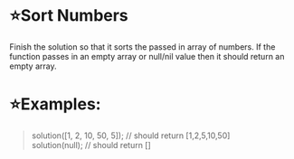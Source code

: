 # :star:Sort Numbers

Finish the solution so that it sorts the passed in array of numbers. If the function passes in an empty array or null/nil value then it should return an empty array.
# :star:Examples:


> solution([1, 2, 10, 50, 5]); // should return [1,2,5,10,50]<br>
solution(null); // should return []


